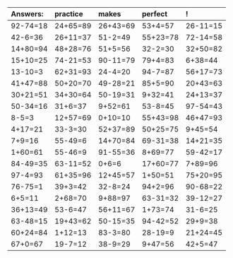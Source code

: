 | Answers: | practice | makes | perfect | ! |
| :--- | :--- | :--- | :--- | :--- |
| 92-74=18 | 24+65=89 | 26+43=69 | 53+4=57 | 26-11=15 | 
| 42-6=36 | 26+11=37 | 51-2=49 | 55+23=78 | 72-14=58 | 
| 14+80=94 | 48+28=76 | 51+5=56 | 32-2=30 | 32+50=82 | 
| 15+10=25 | 74-21=53 | 90-11=79 | 79+4=83 | 6+38=44 | 
| 13-10=3 | 62+31=93 | 24-4=20 | 94-7=87 | 56+17=73 | 
| 41+47=88 | 50+20=70 | 49-28=21 | 85+5=90 | 20+43=63 | 
| 30+21=51 | 34+30=64 | 50-19=31 | 9+32=41 | 24+13=37 | 
| 50-34=16 | 31+6=37 | 9+52=61 | 53-8=45 | 97-54=43 | 
| 8-5=3 | 12+57=69 | 0+10=10 | 55+43=98 | 46+47=93 | 
| 4+17=21 | 33-3=30 | 52+37=89 | 50+25=75 | 9+45=54 | 
| 7+9=16 | 55-49=6 | 14+70=84 | 69-31=38 | 14+21=35 | 
| 1+60=61 | 55-46=9 | 91-55=36 | 8+69=77 | 59-42=17 | 
| 84-49=35 | 63-11=52 | 0+6=6 | 17+60=77 | 7+89=96 | 
| 97-4=93 | 61+35=96 | 12+45=57 | 1+50=51 | 75+20=95 | 
| 76-75=1 | 39+3=42 | 32-8=24 | 94+2=96 | 90-68=22 | 
| 6+5=11 | 2+68=70 | 9+88=97 | 63-31=32 | 39-12=27 | 
| 36+13=49 | 53-6=47 | 56+11=67 | 1+73=74 | 31-6=25 | 
| 63-48=15 | 19+43=62 | 50-15=35 | 94-42=52 | 29+9=38 | 
| 60+24=84 | 1+12=13 | 83-3=80 | 28-19=9 | 21+24=45 | 
| 67+0=67 | 19-7=12 | 38-9=29 | 9+47=56 | 42+5=47 | 

